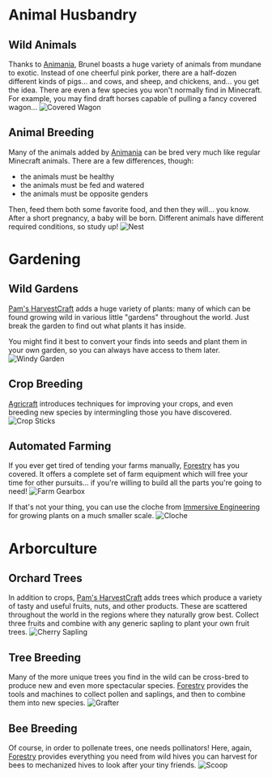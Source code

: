# Animal Husbandry

## Wild Animals

Thanks to [Animania](https://minecraft.curseforge.com/projects/animania), Brunel boasts a huge
variety of animals from mundane to
exotic. Instead of one cheerful pink
porker, there are a half-dozen different
kinds of pigs... and cows, and sheep, and
chickens, and... you get the idea. There
are even a few species you won't normally
find in Minecraft. For example, you may
find draft horses capable of pulling a
fancy covered wagon...
![Covered Wagon](item:animania:item_wagon)

## Animal Breeding

Many of the animals added by [Animania](https://minecraft.curseforge.com/projects/animania) can
be bred very much like regular Minecraft
animals. There are a few differences,
though:

* the animals must be healthy
* the animals must be fed and watered
* the animals must be opposite genders

Then, feed them both some favorite food,
and then they will... you know. After a
short pregnancy, a baby will be born.
Different animals have different required
conditions, so study up!
![Nest](block:animania:block_nest)

# Gardening

## Wild Gardens

[Pam's HarvestCraft](https://minecraft.curseforge.com/projects/pams-harvestcraft) adds a huge variety of
plants: many of which can be found
growing wild in various little "gardens"
throughout the world. Just break the
garden to find out what plants it has
inside.

You might find it best to convert your
finds into seeds and plant them in your
own garden, so you can always have access
to them later.
![Windy Garden](item:harvestcraft:windygarden)

## Crop Breeding

[Agricraft](https://minecraft.curseforge.com/projects/agricraft) introduces techniques for
improving your crops, and even breeding
new species by intermingling those you
have discovered.
![Crop Sticks](item:agricraft:crop_sticks)

## Automated Farming

If you ever get tired of tending your
farms manually, [Forestry](https://minecraft.curseforge.com/projects/forestry) has you covered.
It offers a complete set of farm
equipment which will free your time for
other pursuits... if you're willing to
build all the parts you're going to need!
![Farm Gearbox](block:forestry:ffarm@2)

If that's not your thing, you can use
the cloche from [Immersive Engineering](https://minecraft.curseforge.com/projects/immersive-engineering)
for growing plants on a much smaller
scale.
![Cloche](block:immersiveengineering:metal_device1@13)

# Arborculture

## Orchard Trees

In addition to crops, [Pam's HarvestCraft](https://minecraft.curseforge.com/projects/pams-harvestcraft)
adds trees which produce a variety of
tasty and useful fruits, nuts, and other
products. These are scattered throughout
the world in the regions where they
naturally grow best. Collect three fruits
and combine with any generic sapling to
plant your own fruit trees.
![Cherry Sapling](item:harvestcraft:cherry_sapling)

## Tree Breeding

Many of the more unique trees you find in
the wild can be cross-bred to produce new
and even more spectacular species.
[Forestry](https://minecraft.curseforge.com/projects/forestry) provides the tools and machines
to collect pollen and saplings, and then
to combine them into new species.
![Grafter](item:forestry:grafter)

## Bee Breeding

Of course, in order to pollenate trees,
one needs pollinators! Here, again,
[Forestry](https://minecraft.curseforge.com/projects/forestry) provides everything you need
from wild hives you can harvest for bees
to mechanized hives to look after your
tiny friends.
![Scoop](item:forestry:scoop)
